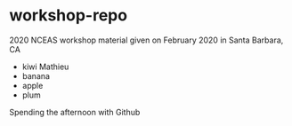 # workshop-repo
2020 NCEAS workshop material given on February 2020 in Santa Barbara, CA

* kiwi Mathieu
* banana
* apple
* plum

Spending the afternoon with Github